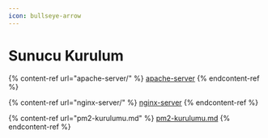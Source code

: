 ```yaml
---
icon: bullseye-arrow
---
```


# Sunucu Kurulum

{% content-ref url="apache-server/" %}
[apache-server](apache-server/)
{% endcontent-ref %}

{% content-ref url="nginx-server/" %}
[nginx-server](nginx-server/)
{% endcontent-ref %}

{% content-ref url="pm2-kurulumu.md" %}
[pm2-kurulumu.md](pm2-kurulumu.md)
{% endcontent-ref %}



